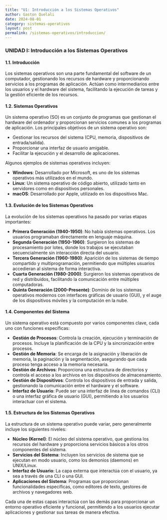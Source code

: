 ```yaml
---
title: "U1: Introducción a los Sistemas Operativos"
author: Gaston Quelali
date: 2024-08-01
category: sistemas-operativos
layout: post
permalink: /sistemas-operativos/introduccion/
---
```


### UNIDAD I: Introducción a los Sistemas Operativos

#### 1.1. Introducción

Los sistemas operativos son una parte fundamental del software de un computador, gestionando los recursos de hardware y proporcionando servicios a los programas de aplicación. Actúan como intermediarios entre los usuarios y el hardware del sistema, facilitando la ejecución de tareas y la gestión eficiente de los recursos.

#### 1.2. Sistemas Operativos

Un sistema operativo (SO) es un conjunto de programas que gestionan el hardware del ordenador y proporcionan servicios comunes a los programas de aplicación. Los principales objetivos de un sistema operativo son:
- Gestionar los recursos del sistema (CPU, memoria, dispositivos de entrada/salida).
- Proporcionar una interfaz de usuario amigable.
- Facilitar la ejecución y el desarrollo de aplicaciones.

Algunos ejemplos de sistemas operativos incluyen:
- **Windows**: Desarrollado por Microsoft, es uno de los sistemas operativos más utilizados en el mundo.
- **Linux**: Un sistema operativo de código abierto, utilizado tanto en servidores como en dispositivos personales.
- **macOS**: Desarrollado por Apple, utilizado en los dispositivos Mac.

#### 1.3. Evolución de los Sistemas Operativos

La evolución de los sistemas operativos ha pasado por varias etapas importantes:

- **Primera Generación (1940-1950)**: No había sistemas operativos. Los usuarios programaban directamente en lenguaje máquina.
- **Segunda Generación (1950-1960)**: Surgieron los sistemas de procesamiento por lotes, donde los trabajos se ejecutaban secuencialmente sin interacción directa del usuario.
- **Tercera Generación (1960-1980)**: Aparición de los sistemas de tiempo compartido y multiprogramación, permitiendo que múltiples usuarios accedieran al sistema de forma interactiva.
- **Cuarta Generación (1980-2000)**: Surgieron los sistemas operativos de red y distribuidos, facilitando la comunicación entre múltiples computadoras.
- **Quinta Generación (2000-Presente)**: Dominio de los sistemas operativos modernos con interfaces gráficas de usuario (GUI), y el auge de los dispositivos móviles y la computación en la nube.

#### 1.4. Componentes del Sistema

Un sistema operativo está compuesto por varios componentes clave, cada uno con funciones específicas:

- **Gestión de Procesos**: Controla la creación, ejecución y terminación de procesos. Incluye la planificación de la CPU y la sincronización entre procesos.
- **Gestión de Memoria**: Se encarga de la asignación y liberación de memoria, la paginación y la segmentación, asegurando que cada proceso tenga acceso a la memoria necesaria.
- **Gestión de Archivos**: Proporciona una estructura de directorios y controla el acceso a los archivos en los dispositivos de almacenamiento.
- **Gestión de Dispositivos**: Controla los dispositivos de entrada y salida, gestionando la comunicación entre el hardware y el software.
- **Interfaz de Usuario**: Puede ser una interfaz de línea de comandos (CLI) o una interfaz gráfica de usuario (GUI), permitiendo a los usuarios interactuar con el sistema.

#### 1.5. Estructura de los Sistemas Operativos

La estructura de un sistema operativo puede variar, pero generalmente incluye los siguientes niveles:

- **Núcleo (Kernel)**: El núcleo del sistema operativo, que gestiona los recursos del hardware y proporciona servicios básicos a los otros componentes del sistema.
- **Servicios del Sistema**: Incluyen los servicios de sistema que se ejecutan en modo usuario, como los demonios (daemons) en UNIX/Linux.
- **Interfaz de Usuario**: La capa externa que interactúa con el usuario, ya sea a través de una CLI o una GUI.
- **Aplicaciones del Sistema**: Programas que proporcionan funcionalidades específicas, como editores de texto, gestores de archivos y navegadores web.

Cada una de estas capas interactúa con las demás para proporcionar un entorno operativo eficiente y funcional, permitiendo a los usuarios ejecutar aplicaciones y gestionar sus tareas de manera efectiva.
